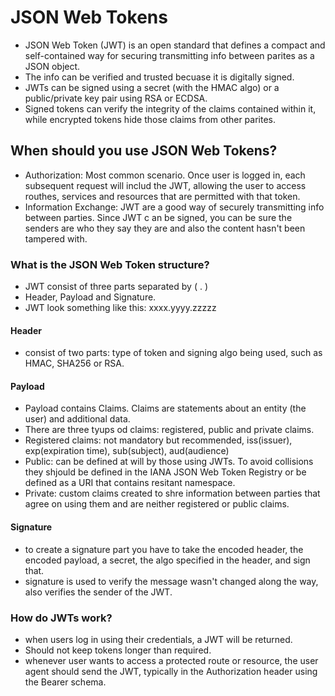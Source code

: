 # JSON Web Tokens

- JSON Web Token (JWT) is an open standard that defines a compact and self-contained way for securing transmitting info between parites as a JSON object. 
- The info can be verified and trusted becuase it is digitally signed.
- JWTs can be signed using a secret (with the HMAC algo) or a public/private key pair using RSA or ECDSA.
- Signed tokens can verify the integrity of the claims contained within it, while encrypted tokens hide those claims from other parites.

## When should you use JSON Web Tokens?

- Authorization: Most common scenario. Once user is logged in, each subsequent request will includ the JWT, allowing the user to access routhes, services and resources that are permitted with that token.
- Information Exchange: JWT are a good way of securely transmitting info between parties. Since JWT c an be signed, you can be sure the senders are who they say they are and also the content hasn't been tampered with.

### What is the JSON Web Token structure?

- JWT consist of three parts separated by ( . )
- Header, Payload and Signature.
- JWT look something like this: xxxx.yyyy.zzzzz

#### Header

- consist of two parts: type of token and signing algo being used, such as HMAC, SHA256 or RSA.

#### Payload

- Payload contains Claims. Claims are statements about an entity (the user) and additional data.
- There are three tyups od claims: registered, public and private claims.
- Registered claims: not mandatory but recommended, iss(issuer), exp(expiration time), sub(subject), aud(audience)
- Public: can be defined at will by those using JWTs. To avoid collisions they shjould be defined in the IANA JSON Web Token Registry or be defined as a URI that contains resitant namespace.
- Private: custom claims created to shre information between parties that agree on using them and are neither registered or public claims.

#### Signature

- to create a signature part you have to take the encoded header, the encoded payload, a secret, the algo specified in the header, and sign that.
- signature is used to verify the message wasn't changed along the way, also verifies the sender of the JWT.

### How do JWTs work?

- when users log in using their credentials, a JWT will be returned.
- Should not keep tokens longer than required.
- whenever user wants to access a protected route or resource, the user agent should send the JWT, typically in the Authorization header using the Bearer schema.
